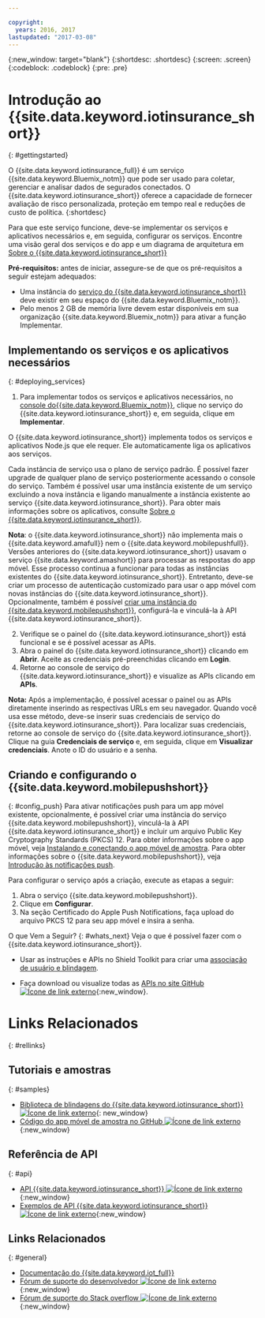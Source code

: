 ```yaml
---

copyright:
  years: 2016, 2017
lastupdated: "2017-03-08"
---
```


<!-- Common attributes used in the template are defined as follows: -->
{:new_window: target="blank"}
{:shortdesc: .shortdesc}
{:screen: .screen}
{:codeblock: .codeblock}
{:pre: .pre}


<!-- {{site.data.keyword.iotinsurance_full}}  {{site.data.keyword.iotinsurance_short}}  -->


# Introdução ao {{site.data.keyword.iotinsurance_short}}
{: #gettingstarted}

O {{site.data.keyword.iotinsurance_full}} é um serviço {{site.data.keyword.Bluemix_notm}} que pode ser usado para coletar, gerenciar e analisar dados de segurados conectados. O {{site.data.keyword.iotinsurance_short}} oferece a capacidade de fornecer avaliação de risco personalizada, proteção em tempo real e reduções de custo de política.
{:shortdesc}

Para que este serviço funcione, deve-se implementar os serviços e aplicativos necessários e, em seguida, configurar os serviços. Encontre
uma visão geral dos serviços e do app e um diagrama de arquitetura em [Sobre
o {{site.data.keyword.iotinsurance_short}}](iotinsurance_overview.html)

**Pré-requisitos:** antes de iniciar, assegure-se de que os pré-requisitos a seguir estejam adequados:
- Uma instância do [serviço do {{site.data.keyword.iotinsurance_short}}](https://console.ng.bluemix.net/catalog/services/iot-for-insurance/) deve existir em
seu espaço do {{site.data.keyword.Bluemix_notm}}.
- Pelo menos 2 GB de memória livre devem estar disponíveis em sua organização {{site.data.keyword.Bluemix_notm}} para ativar a função Implementar.

## Implementando os serviços e os aplicativos necessários
{: #deploying_services}

1. Para implementar todos os serviços e aplicativos necessários, no [console do{{site.data.keyword.Bluemix_notm}}](https://console.ng.bluemix.net/#all-items), clique no serviço do {{site.data.keyword.iotinsurance_short}} e, em seguida, clique em **Implementar**.

  O {{site.data.keyword.iotinsurance_short}} implementa todos os serviços e aplicativos Node.js que ele requer. Ele automaticamente liga os aplicativos aos serviços.

  Cada instância de serviço usa o plano de serviço padrão. É possível fazer upgrade de qualquer plano de serviço posteriormente acessando o console do serviço. Também é possível usar uma instância existente de um serviço excluindo a nova instância e ligando manualmente a instância existente ao serviço {{site.data.keyword.iotinsurance_short}}. Para obter mais informações sobre os aplicativos, consulte [Sobre o {{site.data.keyword.iotinsurance_short}}](iotinsurance_overview.html).

  **Nota**: o {{site.data.keyword.iotinsurance_short}} não implementa mais o {{site.data.keyword.amafull}} nem o {{site.data.keyword.mobilepushfull}}. Versões
anteriores do {{site.data.keyword.iotinsurance_short}} usavam o serviço {{site.data.keyword.amashort}} para processar as respostas do app móvel. Esse processo
continua a funcionar para todas as instâncias existentes do {{site.data.keyword.iotinsurance_short}}. Entretanto, deve-se criar um processo de autenticação customizado para usar o app móvel com novas instâncias do {{site.data.keyword.iotinsurance_short}}. Opcionalmente, também é possível [criar uma
instância do {{site.data.keyword.mobilepushshort}}](https://console.ng.bluemix.net/docs/services/mobilepush/index.html), configurá-la e vinculá-la
à API {{site.data.keyword.iotinsurance_short}}.

2. Verifique se o painel do {{site.data.keyword.iotinsurance_short}} está funcional e se é possível acessar as APIs.
  1. Abra o painel do {{site.data.keyword.iotinsurance_short}} clicando em
**Abrir**. Aceite as credenciais pré-preenchidas clicando em
**Login**.
  2. Retorne ao console de serviço do
{{site.data.keyword.iotinsurance_short}} e visualize as APIs clicando em
**APIs**.

  **Nota:** Após a implementação, é possível acessar o painel ou
as APIs diretamente inserindo as respectivas URLs em seu navegador. Quando você usa esse
método, deve-se inserir suas credenciais de serviço do
{{site.data.keyword.iotinsurance_short}}. Para localizar suas credenciais,
retorne ao console de serviço do {{site.data.keyword.iotinsurance_short}}. Clique
na guia **Credenciais de serviço** e, em seguida, clique em
**Visualizar credenciais**. Anote o ID do usuário e a senha.


<!--
## Configuring
{: #iot4i_configservices}



### Configuring {{site.data.keyword.amashort}}
{: #config_ama}
1. Return to your Bluemix console. All apps and services that were deployed by {{site.data.keyword.iotinsurance_short}} are displayed.

2. Copy the URL of the {{site.data.keyword.iotinsurance_short}} API application. Right-click the API application and select **Copy Link Location**.

3. Open the {{site.data.keyword.amashort}} service. The service is available in the Services section of your {{site.data.keyword.Bluemix_notm}} console.

4. Enable authentication by clicking **On**.

5. In the **Custom** section, enter the following authentication credentials:

  - **Realm name**: `IoT4I`

  - **Custom Identity Provider Url**: Paste the URL of the API application that you copied in a previous step.

  - **Your Web Application Redirect URIs**: Leave this field blank.

6. Save your settings. You can now return to the {{site.data.keyword.iotinsurance_short}} service console or your {{site.data.keyword.Bluemix_notm}} console.
-->


## Criando e configurando o {{site.data.keyword.mobilepushshort}}
{: #config_push}
Para ativar notificações push para um app móvel existente, opcionalmente, é possível criar uma instância do serviço {{site.data.keyword.mobilepushshort}}, vinculá-la à API {{site.data.keyword.iotinsurance_short}} e incluir um arquivo Public Key Cryptography Standards (PKCS) 12. Para obter informações sobre o app móvel, veja [Instalando e conectando o app móvel de amostra](iotinsurance_mobile_app.html). Para obter informações sobre o {{site.data.keyword.mobilepushshort}}, veja [Introdução às notificações push](https://console.ng.bluemix.net/docs/services/mobilepush/index.html).

Para configurar o serviço após a criação, execute as etapas a seguir:

  1. Abra o serviço {{site.data.keyword.mobilepushshort}}.
  2. Clique em **Configurar**.
  3. Na seção Certificado do Apple Push Notifications, faça upload do arquivo PKCS 12 para seu app móvel e insira a senha.


O que Vem a Seguir?
{: #whats_next}
Veja o que é possível fazer com o {{site.data.keyword.iotinsurance_short}}.

- Usar as instruções e APIs no Shield Toolkit para criar uma [associação de usuário e blindagem](iotinsurance_shield_toolkit.html).
<!-- - Install and connect the [sample mobile app](iotinsurance_mobile_app.html). -->
- Faça download ou visualize todas as [APIs no site GitHub ![Ícone de link externo](../../icons/launch-glyph.svg)](https://github.com/IBM-Bluemix/iot4i-api-examples-nodejs/#iot-for-insurance-api-examples){:new_window}.

# Links Relacionados
{: #rellinks}

## Tutoriais e amostras
{: #samples}
* [Biblioteca de blindagens do {{site.data.keyword.iotinsurance_short}} ![Ícone de link externo](../../icons/launch-glyph.svg)](https://github.com/ibm-watson-iot/ioti-shields){: new_window}
* [Código do app móvel de amostra no GitHub ![Ícone de link externo](../../icons/launch-glyph.svg)](https://github.com/ibm-watson-iot/ioti-mobile){:new_window}

## Referência de API
{: #api}
* [API {{site.data.keyword.iotinsurance_short}} ![Ícone de link externo](../../icons/launch-glyph.svg)](https://iot4i-api-docs.mybluemix.net/){:new_window}
* [Exemplos de API {{site.data.keyword.iotinsurance_short}} ![Ícone de link externo](../../icons/launch-glyph.svg)](https://github.com/IBM-Bluemix/iot4i-api-examples-nodejs/#iot-for-insurance-api-examples){:new_window}


## Links Relacionados
{: #general}
* [Documentação do {{site.data.keyword.iot_full}}](https://console.ng.bluemix.net/docs/services/IoT/index.html)
* [Fórum de suporte do desenvolvedor ![Ícone de link externo](../../icons/launch-glyph.svg)](https://developer.ibm.com/answers/search.html?f=&type=question&redirect=search%2Fsearch&sort=relevance&q=%2B[iot]%20%2B[bluemix]){:new_window}
* [Fórum de suporte do Stack overflow ![Ícone de link externo](../../icons/launch-glyph.svg)](http://stackoverflow.com/questions/tagged/ibm-bluemix){:new_window}

